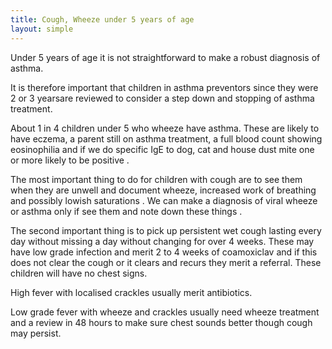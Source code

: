 ```yaml
---
title: Cough, Wheeze under 5 years of age 
layout: simple
---
```

Under 5 years of age it is not straightforward to make a robust diagnosis of asthma.

It is therefore important that children in asthma preventors since they were 2 or 3 yearsare reviewed to consider a step down and stopping of asthma treatment. 

About 1 in 4 children under 5 who wheeze have asthma. These are likely to have eczema, a parent still on asthma treatment, a full blood count showing eosinophilia and if we do specific IgE to dog, cat and house dust mite one or more likely to be positive .

The most important thing to do for children with cough are to see them when they are unwell and document wheeze, increased work of breathing and possibly lowish saturations . We can make a diagnosis of viral wheeze or asthma only if see them and note down these things .

The second important thing is to pick up persistent wet cough lasting every day without missing a day without changing for over 4 weeks. These may have low grade infection and merit 2 to 4 weeks of coamoxiclav and if this does not clear the cough or it clears and recurs they merit a referral. These children will have no chest signs.

High fever with localised crackles usually merit antibiotics.

Low grade fever with wheeze and crackles usually need wheeze treatment and a review in 48 hours to make sure chest sounds better though cough may persist.
